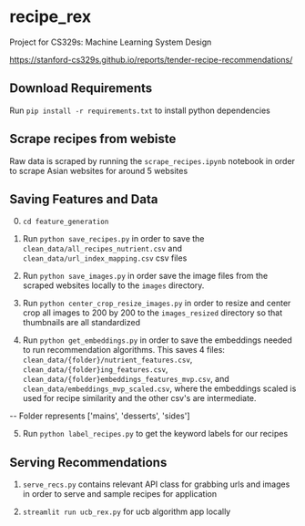 # recipe_rex

Project for CS329s: Machine Learning System Design

https://stanford-cs329s.github.io/reports/tender-recipe-recommendations/

## Download Requirements

Run `pip install -r requirements.txt` to install python dependencies

## Scrape recipes from webiste

Raw data is scraped by running the `scrape_recipes.ipynb` notebook in order to scrape Asian websites for around 5 websites

## Saving Features and Data

0. `cd feature_generation`

1. Run `python save_recipes.py` in order to save the `clean_data/all_recipes_nutrient.csv` and `clean_data/url_index_mapping.csv` csv files

2. Run `python save_images.py` in order save the image files from the scraped websites locally to the `images` directory. 

3. Run `python center_crop_resize_images.py` in order to resize and center crop all images to 200 by 200 to the `images_resized` directory so that thumbnails are all standardized

4. Run `python get_embeddings.py` in order to save the embeddings needed to run recommendation algorithms. This saves 4 files: `clean_data/{folder}/nutrient_features.csv`, `clean_data/{folder}ing_features.csv`,  `clean_data/{folder}embeddings_features_mvp.csv`, and `clean_data/embeddings_mvp_scaled.csv`, where the embeddings scaled is used for recipe similarity and the other csv's are intermediate. 

-- Folder represents ['mains', 'desserts', 'sides']

5. Run `python label_recipes.py` to get the keyword labels for our recipes

## Serving Recommendations

1. `serve_recs.py` contains relevant API class for grabbing urls and images in order to serve and sample recipes for application

2. `streamlit run ucb_rex.py` for ucb algorithm app locally
